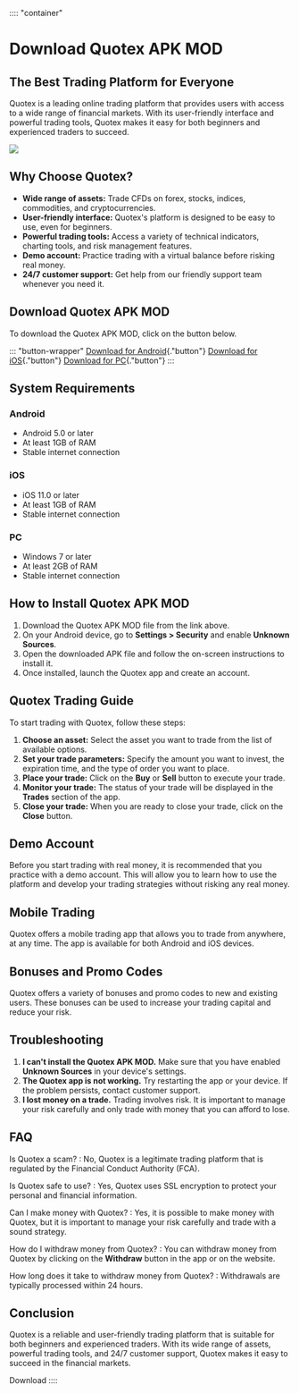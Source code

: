 :::: \"container\"
# Download Quotex APK MOD

## The Best Trading Platform for Everyone

Quotex is a leading online trading platform that provides users with
access to a wide range of financial markets. With its user-friendly
interface and powerful trading tools, Quotex makes it easy for both
beginners and experienced traders to succeed.

[![](https://static.quotex.io/files/5_en/300_250.jpg)](https://traff.sbs/brokerqxsignupf)

## Why Choose Quotex?

-   **Wide range of assets:** Trade CFDs on forex, stocks, indices,
    commodities, and cryptocurrencies.
-   **User-friendly interface:** Quotex\'s platform is designed to be
    easy to use, even for beginners.
-   **Powerful trading tools:** Access a variety of technical
    indicators, charting tools, and risk management features.
-   **Demo account:** Practice trading with a virtual balance before
    risking real money.
-   **24/7 customer support:** Get help from our friendly support team
    whenever you need it.

## Download Quotex APK MOD

To download the Quotex APK MOD, click on the button below.

::: \"button-wrapper\"
[Download for
Android](\%22https://traff.sbs/quotexonelink\%22){."button"}
[Download for
iOS](\%22https://traff.sbs/quotexonelink\%22){."button"} [Download
for PC](\%22https://traff.sbs/quotexonelink\%22){."button"}
:::

## System Requirements

### Android

-   Android 5.0 or later
-   At least 1GB of RAM
-   Stable internet connection

### iOS

-   iOS 11.0 or later
-   At least 1GB of RAM
-   Stable internet connection

### PC

-   Windows 7 or later
-   At least 2GB of RAM
-   Stable internet connection

## How to Install Quotex APK MOD

1.  Download the Quotex APK MOD file from the link above.
2.  On your Android device, go to **Settings \> Security** and enable
    **Unknown Sources**.
3.  Open the downloaded APK file and follow the on-screen instructions
    to install it.
4.  Once installed, launch the Quotex app and create an account.

## Quotex Trading Guide

To start trading with Quotex, follow these steps:

1.  **Choose an asset:** Select the asset you want to trade from the
    list of available options.
2.  **Set your trade parameters:** Specify the amount you want to
    invest, the expiration time, and the type of order you want to
    place.
3.  **Place your trade:** Click on the **Buy** or **Sell** button to
    execute your trade.
4.  **Monitor your trade:** The status of your trade will be displayed
    in the **Trades** section of the app.
5.  **Close your trade:** When you are ready to close your trade, click
    on the **Close** button.

## Demo Account

Before you start trading with real money, it is recommended that you
practice with a demo account. This will allow you to learn how to use
the platform and develop your trading strategies without risking any
real money.

## Mobile Trading

Quotex offers a mobile trading app that allows you to trade from
anywhere, at any time. The app is available for both Android and iOS
devices.

## Bonuses and Promo Codes

Quotex offers a variety of bonuses and promo codes to new and existing
users. These bonuses can be used to increase your trading capital and
reduce your risk.

## Troubleshooting

1.  **I can\'t install the Quotex APK MOD.** Make sure that you have
    enabled **Unknown Sources** in your device\'s settings.
2.  **The Quotex app is not working.** Try restarting the app or your
    device. If the problem persists, contact customer support.
3.  **I lost money on a trade.** Trading involves risk. It is important
    to manage your risk carefully and only trade with money that you can
    afford to lose.

## FAQ

Is Quotex a scam?
:   No, Quotex is a legitimate trading platform that is regulated by the
    Financial Conduct Authority (FCA).

Is Quotex safe to use?
:   Yes, Quotex uses SSL encryption to protect your personal and
    financial information.

Can I make money with Quotex?
:   Yes, it is possible to make money with Quotex, but it is important
    to manage your risk carefully and trade with a sound strategy.

How do I withdraw money from Quotex?
:   You can withdraw money from Quotex by clicking on the **Withdraw**
    button in the app or on the website.

How long does it take to withdraw money from Quotex?
:   Withdrawals are typically processed within 24 hours.

## Conclusion

Quotex is a reliable and user-friendly trading platform that is suitable
for both beginners and experienced traders. With its wide range of
assets, powerful trading tools, and 24/7 customer support, Quotex makes
it easy to succeed in the financial markets.

Download
::::


